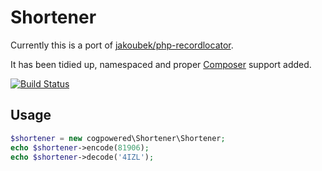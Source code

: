 Shortener
=========

Currently this is a port of [jakoubek/php-recordlocator](https://github.com/jakoubek/php-recordlocator).

It has been tidied up, namespaced and proper [Composer](http://getcomposer.org/) support added.

[![Build Status](https://travis-ci.org/cogpowered/Shortener.png?branch=master)](https://travis-ci.org/cogpowered/Shortener)

Usage
-----

```php
$shortener = new cogpowered\Shortener\Shortener;
echo $shortener->encode(81906);
echo $shortener->decode('4IZL');
```

